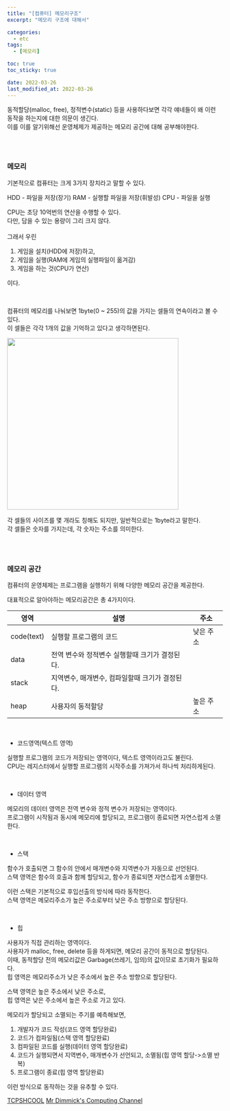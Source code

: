 ```yaml
---
title: "[컴퓨터] 메모리구조"
excerpt: "메모리 구조에 대해서"

categories:
  - etc
tags:
  - [메모리]

toc: true
toc_sticky: true

date: 2022-03-26
last_modified_at: 2022-03-26
---
```


동적할당(malloc, free), 정적변수(static) 등을 사용하다보면 각각 얘네들이 왜 이런 동작을 하는지에 대한 의문이 생긴다.  
이를 이를 알기위해선 운영체제가 제공하는 메모리 공간에 대해 공부해야한다.

<br>
<br>

### 메모리

기본적으로 컴퓨터는 크게 3가지 장치라고 말할 수 있다.

HDD - 파일을 저장(장기)
RAM - 실행할 파일을 저장(휘발성)
CPU - 파일을 실행

CPU는 초당 10억번의 연산을 수행할 수 있다.  
다만, 담을 수 있는 용량이 그리 크지 않다.  
<br>
그래서 우린

1. 게임을 설치(HDD에 저장)하고,
2. 게임을 실행(RAM에 게임의 실행파일이 옮겨감)
3. 게임을 하는 것(CPU가 연산)

이다.

<br>

컴퓨터의 메모리를 나눠보면 1byte(0 ~ 255)의 값을 가지는 셀들의 연속이라고 볼 수 있다.  
이 셀들은 각각 1개의 값을 기억하고 있다고 생각하면된다.

<img src="https://user-images.githubusercontent.com/76278794/160237323-eb691218-ad70-4bf9-8eaa-41e3f9afb404.png" width=400>

각 셀들의 사이즈를 몇 개라도 칭해도 되지만, 일반적으로는 1byte라고 말한다.  
각 셀들은 숫자를 가지는데, 각 숫자는 주소를 의미한다.

<br><br>

### 메모리 공간

컴퓨터의 운영체제는 프로그램을 실행하기 위해 다양한 메모리 공간을 제공한다.

대표적으로 알아야하는 메모리공간은 총 4가지이다.

| 영역       | 설명                                           | 주소      |
| ---------- | ---------------------------------------------- | --------- |
| code(text) | 실행할 프로그램의 코드                         | 낮은 주소 |
| data       | 전역 변수와 정적변수 실행할때 크기가 결정된다. |           |
| stack      | 지역변수, 매개변수, 컴파일할때 크기가 결정된다. |           |
| heap       | 사용자의 동적할당                            | 높은 주소 |

<br>

- 코드영역(텍스트 영역)

실행할 프로그램의 코드가 저장되는 영역이다, 텍스트 영역이라고도 불린다.  
CPU는 레지스터에서 실행할 프로그램의 시작주소를 가져가서 하나씩 처리하게된다.

<br>

- 데이터 영역

메모리의 데이터 영역은 전역 변수와 정적 변수가 저장되는 영역이다.  
프로그램이 시작됨과 동시에 메모리에 할당되고, 프로그램이 종료되면 자연스럽게 소멸한다.

<br>

- 스택

함수가 호출되면 그 함수의 안에서 매개변수와 지역변수가 자동으로 선언된다.  
스택 영역은 함수의 호출과 함께 할당되고, 함수가 종료되면 자연스럽게 소멸한다.

이런 스택은 기본적으로 후입선출의 방식에 따라 동작한다.  
스택 영역은 메모리주소가 높은 주소로부터 낮은 주소 방향으로 할당된다.

<br>

- 힙

사용자가 직접 관리하는 영역이다.  
사용자가 malloc, free, delete 등을 하게되면, 메모리 공간이 동적으로 할당된다.  
이때, 동적할당 전의 메모리값은 Garbage(쓰레기, 임의)의 값이므로 초기화가 필요하다.  
힙 영역은 메모리주소가 낮은 주소에서 높은 주소 방향으로 할당된다.

스택 영역은 높은 주소에서 낮은 주소로,  
힙 영역은 낮은 주소에서 높은 주소로 가고 있다.

메모리가 할당되고 소멸되는 주기를 예측해보면,

1. 개발자가 코드 작성(코드 영역 할당완료)
2. 코드가 컴파일됨(스택 영역 할당완료)
3. 컴파일된 코드를 실행(데이터 영역 할당완료)
4. 코드가 실행되면서 지역변수, 매개변수가 선언되고, 소멸됨(힙 영역 할당->소멸 반복)
5. 프로그램이 종료(힙 영역 할당완료)

이런 방식으로 동작하는 것을 유추할 수 있다.

[TCPSHCOOL](https://www.tcpschool.com/c/c_memory_structure)
[Mr Dimmick's Computing Channel](https://www.youtube.com/watch?v=pLFapPeKsas)

